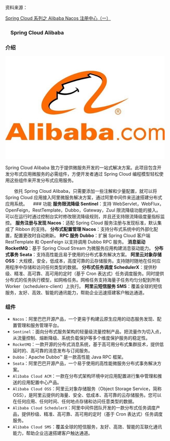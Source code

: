 资料来源：

[Spring Cloud 系列之 Alibaba Nacos 注册中心（一）](https://www.cnblogs.com/mrhelloworld/p/nacos1.html)

### 　Spring Cloud Alibaba

### 介绍

![img](large/alibaba.jpg ':size=25%')

Spring Cloud Alibaba 致力于提供微服务开发的一站式解决方案。此项目包含开发分布式应用微服务的必需组件，方便开发者通过 Spring Cloud 编程模型轻松使用这些组件来开发分布式应用服务。

　　依托 Spring Cloud Alibaba，只需要添加一些注解和少量配置，就可以将 Spring Cloud 应用接入阿里微服务解决方案，通过阿里中间件来迅速搭建分布式应用系统。
　### 功能
**服务限流降级 Sentinel**：支持 WebServlet，WebFlux，OpenFeign，RestTemplate，Dubbo，Gateway，Zuul 限流降级功能的接入。可以在运行时通过控制台实时修改限流降级规则，并且还支持限流降级度量指标监控。
**服务注册与发现 Nacos**：适配 Spring Cloud 服务注册与发现标准，默认集成了 Ribbon 的支持。
**分布式配置管理 Nacos**：支持分布式系统中的外部化配置，配置更改时自动刷新。
**RPC 服务 Dubbo**：扩展 Spring Cloud 客户端 RestTemplate 和 OpenFeign 以支持调用 Dubbo RPC 服务。
**消息驱动 RocketMQ**：基于 Spring Cloud Stream 为微服务应用构建消息驱动能力。
**分布式事务 Seata**：支持高性能且易于使用的分布式事务解决方案。
**阿里云对象存储 OSS**：大规模，安全，低成本，高度可靠的云存储服务。支持随时随地在任何应用程序中存储和访问任何类型的数据。
**分布式任务调度 SchedulerX**：提供秒级、精准、高可靠、高可用的定时（基于 Cron 表达式）任务调度服务。同时提供分布式的任务执行模型，如网格任务。网格任务支持海量子任务均匀分配到所有 Worker（schedulerx-client）上执行。
**阿里云短信服务 SMS**：覆盖全球的短信服务，友好、高效、智能的通讯能力，帮助企业迅速搭建客户触达通道。

### 组件

- `Nacos`：阿里巴巴开源产品，一个更易于构建云原生应用的动态服务发现、配置管理和服务管理平台。
- `Sentinel`：面向分布式服务架构的轻量级流量控制产品，把流量作为切入点，从流量控制、熔断降级、系统负载保护等多个维度保护服务的稳定性。
- `RocketMQ`：一款开源的分布式消息系统，基于高可用分布式集群技术，提供低延时的、高可靠的消息发布与订阅服务。
- `Dubbo`：Apache Dubbo™ 是一款高性能 Java RPC 框架。
- `Seata`：阿里巴巴开源产品，一个易于使用的高性能微服务分布式事务解决方案。
- `Alibaba Cloud ACM`：一款在分布式架构环境中对应用配置进行集中管理和推送的应用配置中心产品。
- `Alibaba Cloud OSS`：阿里云对象存储服务（Object Storage Service，简称 OSS），是阿里云提供的海量、安全、低成本、高可靠的云存储服务。您可以在任何应用、任何时间、任何地点存储和访问任意类型的数据。
- `Alibaba Cloud SchedulerX`：阿里中间件团队开发的一款分布式任务调度产品，提供秒级、精准、高可靠、高可用的定时（基于 Cron 表达式）任务调度服务。
- `Alibaba Cloud SMS`：覆盖全球的短信服务，友好、高效、智能的互联化通讯能力，帮助企业迅速搭建客户触达通道。